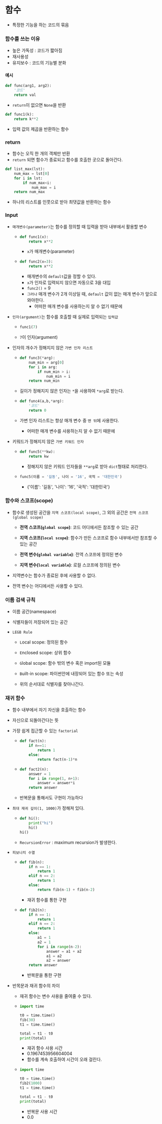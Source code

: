 # 함수

* 특정한 기능을 하는 코드의 묶음

### 함수를 쓰는 이유

* 높은 가독성 : 코드가 짧아짐
* 재사용성
* 유지보수 : 코드의 기능별 분화

#### 예시

```python
def func(arg1, arg2):
    '코드'
    return val
```

* `return`이 없으면 `None`을 반환

```python
def func1(k):
    return k**2
```

* 입력 값의 제곱을 반환하는 함수

### return

* 함수는 오직 한 개의 객체만 반환
* `return` 되면 함수가 종료되고 함수를 호출한 곳으로 돌아간다.

```python
def list_max(lst):
    num_max = lst[0]
    for i in lst:
        if num_max<i:
            num_max = i
    return num_max
```

* 하나의 리스트를 인풋으로 받아 최댓값을 반환하는 함수

### Input

* `매개변수(parameter)`는 함수를 정의할 때 입력을 받아 내부에서 활용할 변수

  * ```python
    def func1(x):
        return x**2
    ```

    * `x`가 매개변수(parameter)

  * ```python
    def func2(x=3):
        return x**2
    ```

    * 매개변수의 `default`값을 정할 수 있다.
    * `x`가 인자로 입력되지 않으면 자동으로 3을 대입
    * `func2()` = 9
    * `그러나` 매개 변수가 2개 이상일 때, `default` 값이 없는 매개 변수가 앞으로 와야한다.
      * 어떠한 매개 변수를 사용하는지 알 수 없기 때문에

* `인자(argument)`는 함수를 호출할 때 실제로 입력되는 `입력값`

  * ```python
    func1(7)
    ```

  * `7`이 인자(argument)

* 인자의 개수가 정해지지 않은 `가변 인자 리스트`

  * ```python
    def func3(*arg):
        num_min = arg[0]
        for i in arg:
            if num_min > i:
                num_min = i
        return num_min
    ```

  * 길이가 정해지지 않은 인자는 `*`을 사용하여 `*arg`로 받는다.

  * ```python
    def func4(a,b,*arg):
        '코드'
        return 0
    ```

  * 가변 인자 리스트는 항상 매개 변수 중 `맨 뒤`에 사용한다.

    * 어떠한 매개 변수를 사용하는지 알 수 없기 때문에

* 키워드가 정해지지 않은 `가변 키워드 인자`

  * ```python
    def func5(**kw):
        return kw
    ```

    * 정해지지 않은 키워드 인자들을 `**arg`로 받아 `dict`형태로 처리한다.

  * ```python
    func5(이름 = '길동', 나이 = '16', 국적 = '대한민국')
    ```

    * {'이름': '길동', '나이': '16', '국적': '대한민국'}

      

### 함수와 스코프(scope)

* 함수로 생성된 공간을 `지역 스코프(local scope)`, 그 외의 공간은 `전역 스코프(global scope)`

  * **전역 스코프(`global scope`)**: 코드 어디에서든 참조할 수 있는 공간
  * **지역 스코프(`local scope`)**: 함수가 만든 스코프로 함수 내부에서만 참조할 수 있는 공간


  * **전역 변수(`global variable`)**: 전역 스코프에 정의된 변수
  * **지역 변수(`local variable`)**: 로컬 스코프에 정의된 변수

* 지역변수는 함수가 종료된 후에 사용할 수 없다.

* 전역 변수는 어디에서든 사용할 수 있다.

  

### 이름 검색 규칙

* 이름 공간(namespace)

* 식별자들이 저장되어 있는 공간

* `LEGB Rule`

  * `L`ocal scope: 정의된 함수


  * `E`nclosed scope: 상위 함수 


  * `G`lobal scope: 함수 밖의 변수 혹은 import된 모듈


  * `B`uilt-in scope: 파이썬안에 내장되어 있는 함수 또는 속성
  * 위의 순서대로 식별자를 찾아나간다.



### 재귀 함수

* 함수 내부에서 자기 자신을 호출하는 함수

* 자신으로 되돌아간다는 뜻

* 가장 쉽게 접근할 수 있는 `factorial`

  * ```python
    def fact(n):
        if n==1:
            return 1
        else:
            return fact(n-1)*n
    ```

  * ```python
    def fact2(n):
       	answer = 1
        for i in range(1, n+1):
            answer = answer*i
        return answer
    ```

  * 반복문을 통해서도 구현이 가능하다

* `최대 재귀 깊이(1, 1000)`가 정해져 있다.

  * ```python
    def hi():
        print("hi")
        hi()
    hi()
    ```

  * `RecursionError` : maximum recursion가 발생한다.

* `피보나치 수열`

  * ```python
    def fib(n):
        if n == 1:
            return 1
        elif n == 2:
            return 1
        else:
            return fib(n-1) + fib(n-2)
    ```

    * 재귀 함수를 통한 구현

  * ```python
    def fib2(n):
        if n == 1:
            return 1
        elif n == 2:
            return 1
        else:
            a1 = 1
            a2 = 1
            for i in range(n-2):
                answer = a1 + a2
                a1 = a2
                a2 = answer
        return answer
    ```

    * 반복문을 통한 구현

* 반목문과 재귀 함수의 차이

  * 재귀 함수는 변수 사용을 줄여줄 수 있다.

  * ```python
    import time
    
    t0 = time.time()
    fib(30)
    t1 = time.time()
    
    total = t1 - t0
    print(total)
    ```

    * 재귀 함수 사용 시간
    * 0.1967453956604004
    * 함수를 계속 호출하여 시간이 오래 걸린다.

  * ```python
    import time
    
    t0 = time.time()
    fib2(1000)
    t1 = time.time()
    
    total = t1 - t0
    print(total)
    ```

    * 반복문 사용 시간
    * 0.0
